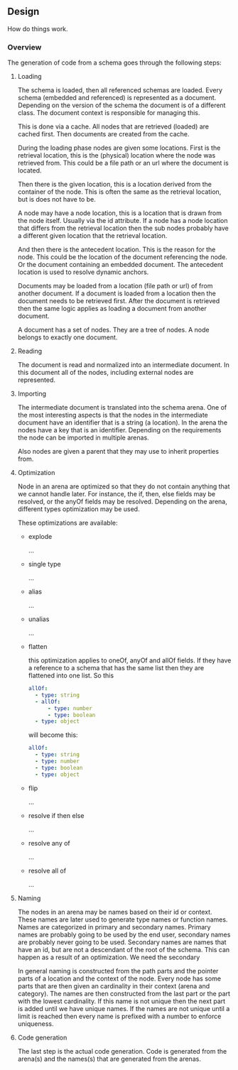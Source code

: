 ## Design

How do things work.

### Overview

The generation of code from a schema goes through the following steps:

1.  Loading

    The schema is loaded, then all referenced schemas are loaded. Every schema (embedded and referenced) is represented as a document. Depending on the version of the schema the document is of a different class. The document context is responsible for managing this.

    This is done via a cache. All nodes that are retrieved (loaded) are cached first. Then documents are created from the cache.

    During the loading phase nodes are given some locations. First is the retrieval location, this is the (physical) location where the node was retrieved from. This could be a file path or an url where the document is located.

    Then there is the given location, this is a location derived from the container of the node. This is often the same as the retrieval location, but is does not have to be.

    A node may have a node location, this is a location that is drawn from the node itself. Usually via the id attribute. If a node has a node location that differs from the retrieval location then the sub nodes probably have a different given location that the retrieval location.

    And then there is the antecedent location. This is the reason for the node. This could be the location of the document referencing the node. Or the document containing an embedded document. The antecedent location is used to resolve dynamic anchors.

    Documents may be loaded from a location (file path or url) of from another document. If a document is loaded from a location then the document needs to be retrieved first. After the document is retrieved then the same logic applies as loading a document from another document.

    A document has a set of nodes. They are a tree of nodes. A node belongs to exactly one document.

2.  Reading

    The document is read and normalized into an intermediate document. In this document all of the nodes, including external nodes are represented.

3.  Importing

    The intermediate document is translated into the schema arena. One of the most interesting aspects is that the nodes in the intermediate document have an identifier that is a string (a location). In the arena the nodes have a key that is an identifier. Depending on the requirements the node can be imported in multiple arenas.

    Also nodes are given a parent that they may use to inherit properties from.

4.  Optimization

    Node in an arena are optimized so that they do not contain anything that we cannot handle later. For instance, the if, then, else fields may be resolved, or the anyOf fields may be resolved. Depending on the arena, different types optimization may be used.

    These optimizations are available:

    - explode

      ...

    - single type

      ...

    - alias

      ...

    - unalias

      ...

    - flatten

      this optimization applies to oneOf, anyOf and allOf fields. If they have a reference to a schema that has the same list then they are flattened into one list. So this

      ```yaml
      allOf:
        - type: string
        - allOf:
            - type: number
            - type: boolean
        - type: object
      ```

      will become this:

      ```yaml
      allOf:
        - type: string
        - type: number
        - type: boolean
        - type: object
      ```

    - flip

      ...

    - resolve if then else

      ...

    - resolve any of

      ...

    - resolve all of

      ...

5.  Naming

    The nodes in an arena may be names based on their id or context. These names are later used to generate type names or function names. Names are categorized in primary and secondary names. Primary names are probably going to be used by the end user, secondary names are probably never going to be used. Secondary names are names that have an id, but are not a descendant of the root of the schema. This can happen as a result of an optimization. We need the secondary

    In general naming is constructed from the path parts and the pointer parts of a location and the context of the node. Every node has some parts that are then given an cardinality in their context (arena and category). The names are then constructed from the last part or the part with the lowest cardinality. If this name is not unique then the next part is added until we have unique names. If the names are not unique until a limit is reached then every name is prefixed with a number to enforce uniqueness.

6.  Code generation

    The last step is the actual code generation. Code is generated from the arena(s) and the names(s) that are generated from the arenas.
